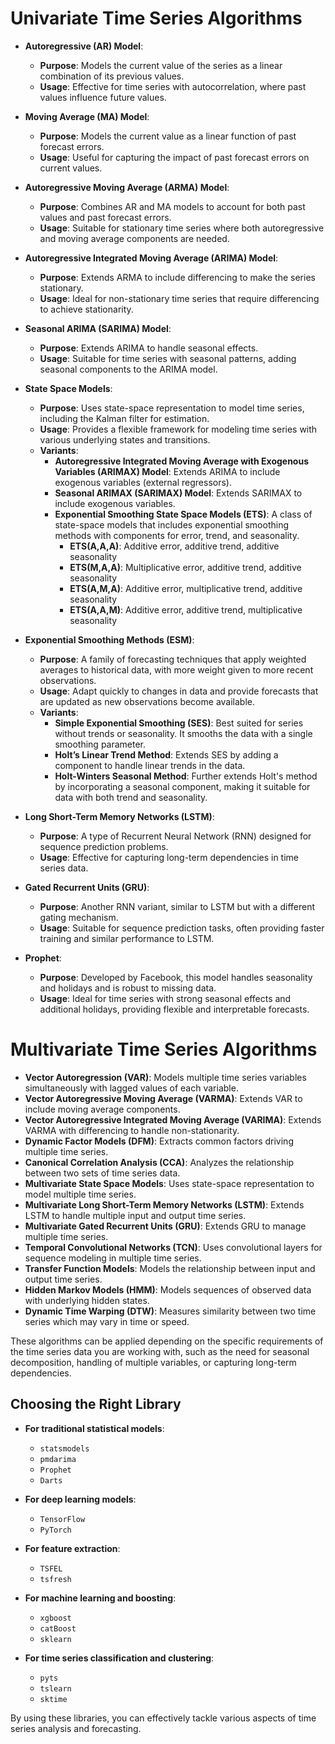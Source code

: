 # Univariate Time Series Algorithms

- **Autoregressive (AR) Model**: 
  - **Purpose**: Models the current value of the series as a linear combination of its previous values.
  - **Usage**: Effective for time series with autocorrelation, where past values influence future values.

- **Moving Average (MA) Model**: 
  - **Purpose**: Models the current value as a linear function of past forecast errors.
  - **Usage**: Useful for capturing the impact of past forecast errors on current values.

- **Autoregressive Moving Average (ARMA) Model**: 
  - **Purpose**: Combines AR and MA models to account for both past values and past forecast errors.
  - **Usage**: Suitable for stationary time series where both autoregressive and moving average components are needed.

- **Autoregressive Integrated Moving Average (ARIMA) Model**: 
  - **Purpose**: Extends ARMA to include differencing to make the series stationary.
  - **Usage**: Ideal for non-stationary time series that require differencing to achieve stationarity.

- **Seasonal ARIMA (SARIMA) Model**: 
  - **Purpose**: Extends ARIMA to handle seasonal effects.
  - **Usage**: Suitable for time series with seasonal patterns, adding seasonal components to the ARIMA model.

- **State Space Models**: 
  - **Purpose**: Uses state-space representation to model time series, including the Kalman filter for estimation.
  - **Usage**: Provides a flexible framework for modeling time series with various underlying states and transitions.
  - **Variants**:
    - **Autoregressive Integrated Moving Average with Exogenous Variables (ARIMAX) Model**: Extends ARIMA to include exogenous variables (external regressors).
    - **Seasonal ARIMAX (SARIMAX) Model**: Extends SARIMAX to include exogenous variables.
    - **Exponential Smoothing State Space Models (ETS)**: A class of state-space models that includes exponential smoothing methods with components for error, trend, and seasonality.
      - **ETS(A,A,A)**: Additive error, additive trend, additive seasonality
      - **ETS(M,A,A)**: Multiplicative error, additive trend, additive seasonality
      - **ETS(A,M,A)**: Additive error, multiplicative trend, additive seasonality
      - **ETS(A,A,M)**: Additive error, additive trend, multiplicative seasonality

- **Exponential Smoothing Methods (ESM)**: 
  - **Purpose**: A family of forecasting techniques that apply weighted averages to historical data, with more weight given to more recent observations.
  - **Usage**: Adapt quickly to changes in data and provide forecasts that are updated as new observations become available.
  - **Variants**:
    - **Simple Exponential Smoothing (SES)**: Best suited for series without trends or seasonality. It smooths the data with a single smoothing parameter.
    - **Holt’s Linear Trend Method**: Extends SES by adding a component to handle linear trends in the data.
    - **Holt-Winters Seasonal Method**: Further extends Holt's method by incorporating a seasonal component, making it suitable for data with both trend and seasonality.

- **Long Short-Term Memory Networks (LSTM)**: 
  - **Purpose**: A type of Recurrent Neural Network (RNN) designed for sequence prediction problems.
  - **Usage**: Effective for capturing long-term dependencies in time series data.

- **Gated Recurrent Units (GRU)**: 
  - **Purpose**: Another RNN variant, similar to LSTM but with a different gating mechanism.
  - **Usage**: Suitable for sequence prediction tasks, often providing faster training and similar performance to LSTM.

- **Prophet**: 
  - **Purpose**: Developed by Facebook, this model handles seasonality and holidays and is robust to missing data.
  - **Usage**: Ideal for time series with strong seasonal effects and additional holidays, providing flexible and interpretable forecasts.



# Multivariate Time Series Algorithms

- **Vector Autoregression (VAR)**: Models multiple time series variables simultaneously with lagged values of each variable.
- **Vector Autoregressive Moving Average (VARMA)**: Extends VAR to include moving average components.
- **Vector Autoregressive Integrated Moving Average (VARIMA)**: Extends VARMA with differencing to handle non-stationarity.
- **Dynamic Factor Models (DFM)**: Extracts common factors driving multiple time series.
- **Canonical Correlation Analysis (CCA)**: Analyzes the relationship between two sets of time series data.
- **Multivariate State Space Models**: Uses state-space representation to model multiple time series.
- **Multivariate Long Short-Term Memory Networks (LSTM)**: Extends LSTM to handle multiple input and output time series.
- **Multivariate Gated Recurrent Units (GRU)**: Extends GRU to manage multiple time series.
- **Temporal Convolutional Networks (TCN)**: Uses convolutional layers for sequence modeling in multiple time series.
- **Transfer Function Models**: Models the relationship between input and output time series.
- **Hidden Markov Models (HMM)**: Models sequences of observed data with underlying hidden states.
- **Dynamic Time Warping (DTW)**: Measures similarity between two time series which may vary in time or speed.

These algorithms can be applied depending on the specific requirements of the time series data you are working with, such as the need for seasonal decomposition, handling of multiple variables, or capturing long-term dependencies.

## Choosing the Right Library

- **For traditional statistical models**: 
  - `statsmodels`
  - `pmdarima`
  - `Prophet`
  - `Darts`

- **For deep learning models**: 
  - `TensorFlow`
  - `PyTorch`

- **For feature extraction**: 
  - `TSFEL`
  - `tsfresh`

- **For machine learning and boosting**: 
  - `xgboost`
  - `catBoost`
  - `sklearn`

- **For time series classification and clustering**: 
  - `pyts`
  - `tslearn`
  - `sktime`

By using these libraries, you can effectively tackle various aspects of time series analysis and forecasting.

